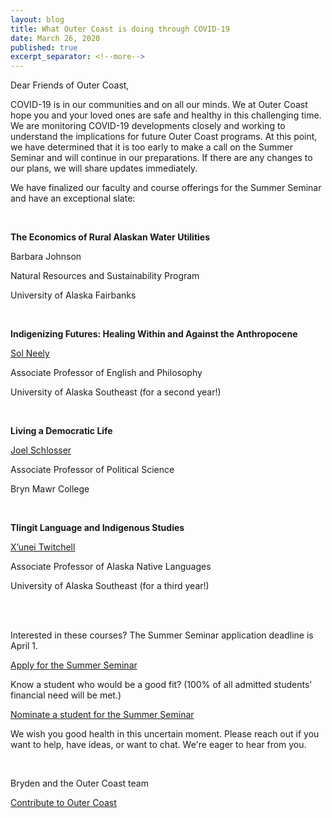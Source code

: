 ```yaml
---
layout: blog
title: What Outer Coast is doing through COVID-19
date: March 26, 2020
published: true
excerpt_separator: <!--more-->
---
```

Dear Friends of Outer Coast,

COVID-19 is in our communities and on all our minds. We at Outer Coast hope you and your loved ones are safe and healthy in this challenging time. We are monitoring COVID-19 developments closely and working to understand the implications for future Outer Coast programs. At this point, we have determined that it is too early to make a call on the Summer Seminar and will continue in our preparations. If there are any changes to our plans, we will share updates immediately.

We have finalized our faculty and course offerings for the Summer Seminar and have an exceptional slate:

<!--more-->

<br>

<strong>The Economics of Rural Alaskan Water Utilities</strong>

Barbara Johnson

Natural Resources and Sustainability Program

University of Alaska Fairbanks

<br>

<strong>Indigenizing Futures: Healing Within and Against the Anthropocene</strong>

[Sol Neely](https://www.uas.alaska.edu/dir/sjneely.html)

Associate Professor of English and Philosophy 

University of Alaska Southeast (for a second year!)

<br>

<strong>Living a Democratic Life</strong>

[Joel Schlosser](http://www.joelschlosser.com/)

Associate Professor of Political Science

Bryn Mawr College

<br>

<strong>Tlingit Language and Indigenous Studies</strong>

[X’unei Twitchell](https://www.uas.alaska.edu/dir/latwitchell.html)

Associate Professor of Alaska Native Languages 

University of Alaska Southeast (for a third year!)

<br><br>

Interested in these courses? The Summer Seminar application deadline is April 1.

[Apply for the Summer Seminar](http://outercoast.org/summer/apply/)

Know a student who would be a good fit? (100% of all admitted students’ financial need will be met.)

[Nominate a student for the Summer Seminar](http://outercoast.org/summer/nominate/)

We wish you good health in this uncertain moment. Please reach out if you want to help, have ideas, or want to chat. We're eager to hear from you.

<br>

Bryden and the Outer Coast team

[Contribute to Outer Coast](http://outercoast.org/contribute/)
